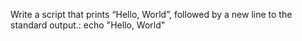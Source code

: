Write a script that prints “Hello, World”, followed by a new line to the standard output.: echo "Hello, World"
